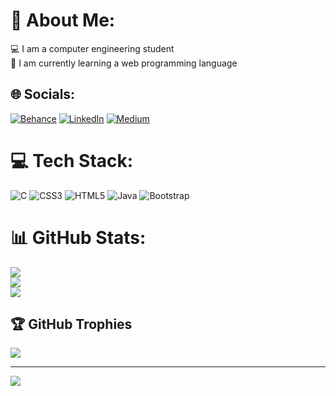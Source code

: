 # 💫 About Me:
💻 I am a computer engineering student<br>🧩 I am currently learning a web programming language


## 🌐 Socials:
[![Behance](https://img.shields.io/badge/Behance-1769ff?logo=behance&logoColor=white)](https://www.behance.net/kbraayllmaz) [![LinkedIn](https://img.shields.io/badge/LinkedIn-%230077B5.svg?logo=linkedin&logoColor=white)](https://www.linkedin.com/in/kübra-yılmaz-aa4375278) [![Medium](https://img.shields.io/badge/Medium-12100E?logo=medium&logoColor=white)](https://medium.com/@kubrayilmaz_20) 

# 💻 Tech Stack:
![C](https://img.shields.io/badge/c-%2300599C.svg?style=flat&logo=c&logoColor=white) ![CSS3](https://img.shields.io/badge/css3-%231572B6.svg?style=flat&logo=css3&logoColor=white) ![HTML5](https://img.shields.io/badge/html5-%23E34F26.svg?style=flat&logo=html5&logoColor=white) ![Java](https://img.shields.io/badge/java-%23ED8B00.svg?style=flat&logo=java&logoColor=white) ![Bootstrap](https://img.shields.io/badge/bootstrap-%23563D7C.svg?style=flat&logo=bootstrap&logoColor=white)
# 📊 GitHub Stats:
![](https://github-readme-stats.vercel.app/api?username=kbraa-ylmz&theme=nightowl&hide_border=false&include_all_commits=true&count_private=true)<br/>
![](https://github-readme-streak-stats.herokuapp.com/?user=kbraa-ylmz&theme=nightowl&hide_border=false)<br/>
![](https://github-readme-stats.vercel.app/api/top-langs/?username=kbraa-ylmz&theme=nightowl&hide_border=false&include_all_commits=true&count_private=true&layout=compact)

## 🏆 GitHub Trophies
![](https://github-profile-trophy.vercel.app/?username=kbraa-ylmz&theme=discord&no-frame=true&no-bg=true&margin-w=4)

---
[![](https://visitcount.itsvg.in/api?id=kbraa-ylmz&icon=3&color=6)](https://visitcount.itsvg.in)

<!-- Proudly created with GPRM ( https://gprm.itsvg.in ) -->
